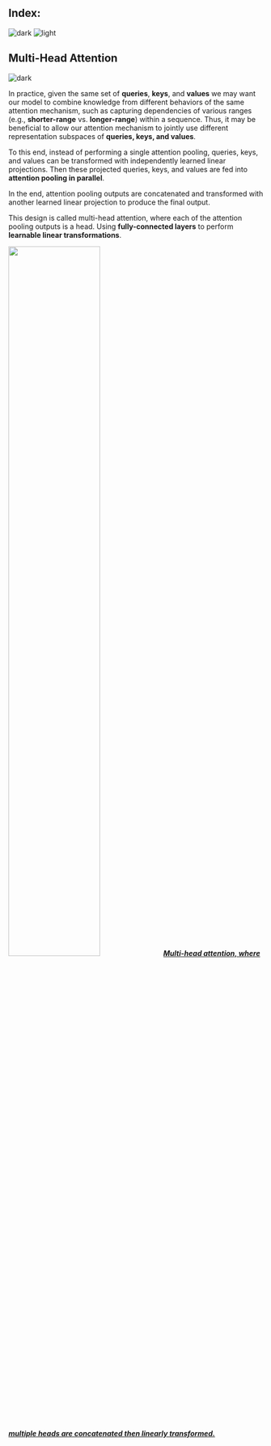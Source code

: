 ## Index:
![dark](https://user-images.githubusercontent.com/12748752/141935752-90492d2e-7904-4f9f-a5a1-c4e59ddc3a33.png)
![light](https://user-images.githubusercontent.com/12748752/141935760-406edb8f-cb9b-4e30-9b69-9153b52c28b4.png)

## Multi-Head Attention
![dark](https://user-images.githubusercontent.com/12748752/141935752-90492d2e-7904-4f9f-a5a1-c4e59ddc3a33.png)

In practice, given the same set of **queries**, **keys**, and **values** we may want our model to combine knowledge from different behaviors of the same attention mechanism, such as capturing dependencies of various ranges (e.g., **shorter-range** vs. **longer-range**) within a sequence. Thus, it may be beneficial to allow our attention mechanism to jointly use different representation subspaces of **queries, keys, and values**.

To this end, instead of performing a single attention pooling, queries, keys, and values can be transformed with  independently learned linear projections. Then these  projected queries, keys, and values are fed into **attention pooling in parallel**. 

In the end,  attention pooling outputs are concatenated and transformed with another learned linear projection to produce the final output. 

This design is called multi-head attention, where each of the  attention pooling outputs is a head. Using **fully-connected layers** to perform **learnable linear transformations**.

<img src="https://user-images.githubusercontent.com/12748752/170055315-b69b2b13-f3a5-44c6-8a6a-6a4655359f80.png" width=60%/>
<ins><i><b>Multi-head attention, where multiple heads are concatenated then linearly transformed.</b></i></ins>

